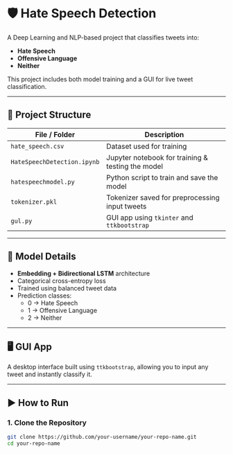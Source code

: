 # 🛡️ Hate Speech Detection

A Deep Learning and NLP-based project that classifies tweets into:

- **Hate Speech**
- **Offensive Language**
- **Neither**

This project includes both model training and a GUI for live tweet classification.

---

## 📁 Project Structure

| File / Folder        | Description                                       |
|----------------------|---------------------------------------------------|
| `hate_speech.csv`    | Dataset used for training                         |
| `HateSpeechDetection.ipynb` | Jupyter notebook for training & testing the model |
| `hatespeechmodel.py` | Python script to train and save the model         |
| `tokenizer.pkl`      | Tokenizer saved for preprocessing input tweets    |
| `gul.py`             | GUI app using `tkinter` and `ttkbootstrap`        |

---

## 🧠 Model Details

- **Embedding + Bidirectional LSTM** architecture
- Categorical cross-entropy loss
- Trained using balanced tweet data
- Prediction classes:
  - 0 → Hate Speech
  - 1 → Offensive Language
  - 2 → Neither

---

## 🖥️ GUI App

A desktop interface built using `ttkbootstrap`, allowing you to input any tweet and instantly classify it.

---

## ▶️ How to Run

### 1. Clone the Repository
```bash
git clone https://github.com/your-username/your-repo-name.git
cd your-repo-name
